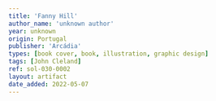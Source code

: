 ```yaml
---
title: 'Fanny Hill'
author_name: 'unknown author'
year: unknown
origin: Portugal
publisher: 'Arcádia'
types: [book cover, book, illustration, graphic design]
tags: [John Cleland]
ref: sol-030-0002
layout: artifact
date_added: 2022-05-07
---
```

